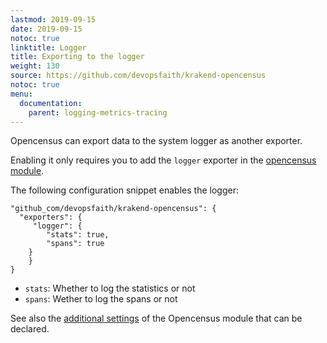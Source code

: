 ```yaml
---
lastmod: 2019-09-15
date: 2019-09-15
notoc: true
linktitle: Logger
title: Exporting to the logger
weight: 130
source: https://github.com/devopsfaith/krakend-opencensus
notoc: true
menu:
  documentation:
    parent: logging-metrics-tracing
---
```

Opencensus can export data to the system logger as another exporter.

Enabling it only requires you to add the `logger` exporter in the [opencensus module](/docs/logging-metrics-tracing/opencensus/).

The following configuration snippet enables the logger:

	"github_com/devopsfaith/krakend-opencensus": {
      "exporters": {
         "logger": {
            "stats": true,
            "spans": true
        }
	    }
	}

- `stats`: Whether to log the statistics or not
- `spans`: Wether to log the spans or not


See also the [additional settings](/docs/logging-metrics-tracing/opencensus/) of the Opencensus module that can be declared.
